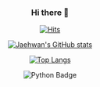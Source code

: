 


<div align=center>

### Hi there 👋
	
[![Hits](https://hits.seeyoufarm.com/api/count/incr/badge.svg?url=https%3A%2F%2Fgithub.com%2Fjaehwan-AI&count_bg=%2379C83D&title_bg=%23555555&icon=&icon_color=%23E7E7E7&title=hits&edge_flat=false)](https://hits.seeyoufarm.com) 

[![Jaehwan's GitHub stats](https://github-readme-stats.vercel.app/api?username=jaehwan-AI)](https://github.com/anuraghazra/github-readme-stats)

[![Top Langs](https://github-readme-stats.vercel.app/api/top-langs/?username=jaehwan-AI&layout=compact)](https://github.com/anuraghazra/github-readme-stats)

 ![Python Badge](https://img.shields.io/badge/Python-3776ab?style=flat-square&logo=Python&logoColor=white)
	
</div>



<!--
**jaehwan-AI/jaehwan-AI** is a ✨ _special_ ✨ repository because its `README.md` (this file) appears on your GitHub profile.

Here are some ideas to get you started:

- 🔭 I’m currently working on ...
- 🌱 I’m currently learning ...
- 👯 I’m looking to collaborate on ...
- 🤔 I’m looking for help with ...
- 💬 Ask me about ...
- 📫 How to reach me: ...
- 😄 Pronouns: ...
- ⚡ Fun fact: ...
-->
